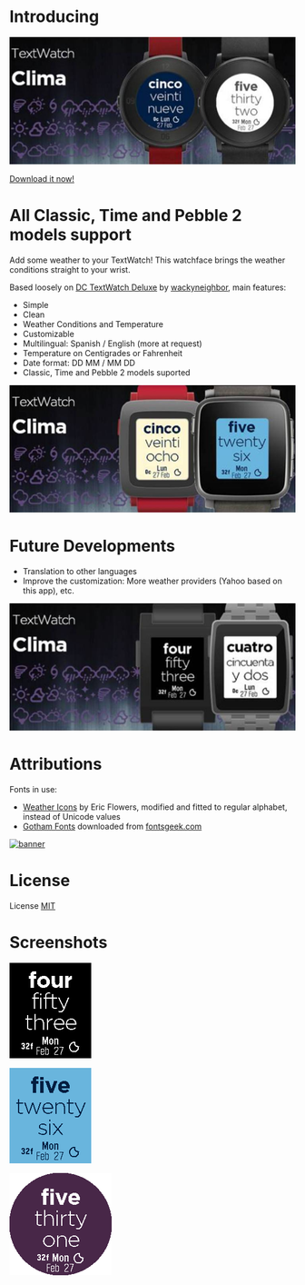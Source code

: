 # Introducing
![banner](store/BannerRound.png)

[Download it now!](https://apps.getpebble.com/en_US/application/58a94da90dfc32d35b0002f8)

# All Classic, Time and Pebble 2 models support
Add some weather to your TextWatch! This watchface brings the weather conditions straight to your wrist. 

Based loosely on [DC TextWatch Deluxe](https://github.com/wackyneighbor/DC_Text_Watch_Deluxe) by [wackyneighbor](https://github.com/wackyneighbor), main features:
* Simple
* Clean
* Weather Conditions and Temperature
* Customizable
 * Multilingual: Spanish / English (more at request)
 * Temperature on Centigrades or Fahrenheit
 * Date format: DD MM / MM DD
* Classic, Time and Pebble 2 models suported

![banner](store/BannerTime.png)

# Future Developments
  * Translation to other languages
  * Improve the customization: More weather providers (Yahoo based on this app), etc.

![banner](store/BannerClass.png)

 # Attributions
Fonts in use: 
* [Weather Icons](https://erikflowers.github.io/weather-icons) by Eric Flowers, modified and fitted to regular alphabet, instead of Unicode values
* [Gotham Fonts](http://fontsgeek.com/search?q=gotham) downloaded from [fontsgeek.com](http://fontsgeek.com)

[![banner](https://poweredby.yahoo.com/white.png)](https://www.yahoo.com/?ilc=401)

# License
License [MIT](https://github.com/dieghernan/TextWatchES_Weather/blob/master/MIT%20License)

# Screenshots
![](store/ScrShClass.gif)

![](store/ScrShTime.gif)

![](store/ScrShRound.gif) 

